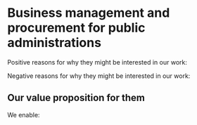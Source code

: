 
# Business management and procurement for public administrations

Positive reasons for why they might be interested in our work:

Negative reasons for why they might be interested in our work:

## Our value proposition for them

We enable:
